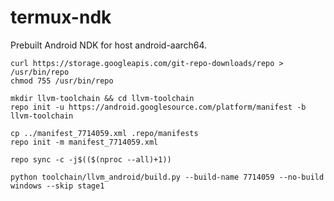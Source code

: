 # termux-ndk
Prebuilt Android NDK for host android-aarch64.

    curl https://storage.googleapis.com/git-repo-downloads/repo > /usr/bin/repo
    chmod 755 /usr/bin/repo

    mkdir llvm-toolchain && cd llvm-toolchain
    repo init -u https://android.googlesource.com/platform/manifest -b llvm-toolchain

    cp ../manifest_7714059.xml .repo/manifests
    repo init -m manifest_7714059.xml

    repo sync -c -j$(($(nproc --all)+1))

    python toolchain/llvm_android/build.py --build-name 7714059 --no-build windows --skip stage1
